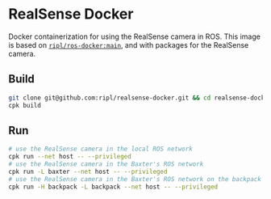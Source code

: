 # RealSense Docker

Docker containerization for using the RealSense camera in ROS. This image is based on [`ripl/ros-docker:main`](https://github.com/ripl/ros-docker), and with packages for the RealSense camera.

## Build

```bash
git clone git@github.com:ripl/realsense-docker.git && cd realsense-docker/
cpk build
```

## Run

```bash
# use the RealSense camera in the local ROS network
cpk run --net host -- --privileged
# use the RealSense camera in the Baxter's ROS network
cpk run -L baxter --net host -- --privileged
# use the RealSense camera in the Baxter's ROS network on the backpack in low resolution mode 
cpk run -H backpack -L backpack --net host -- --privileged
```
